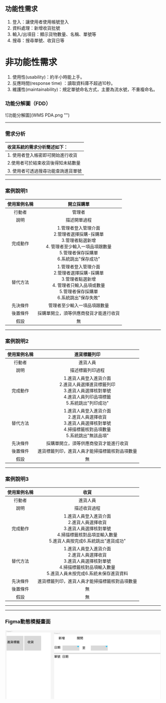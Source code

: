 ## 功能性需求
1. 登入：讓使用者使用帳號登入
2. 資料處理：新增收貨批號
3. 輸入/出項目：顯示貨物數量、名稱、單號等
4. 搜尋：搜尋單號、收貨日等

# 非功能性需求
1. 使用性(usability)：約半小時能上手。
2. 反應時間(response time) ：讀取資料庫不超過10秒。 
3. 維護性(maintainability)：規定單號命名方式，主要為流水號，不重複命名。

### 功能分解圖（FDD）
![功能分解圖](WMS PDA.png "")

---

### 需求分析

|收貨系統的需求分析簡述如下：|
|:----------------------------|
|1. 使用者登入帳密即可開始進行收貨|
|2.使用者可於結束收貨後得知未結數量|
|3. 使用者可透過搜尋功能查詢進貨單號|

---
### 案例說明1
| 使用案例名稱 | 開立採購單 | 
|:-------:|:-------:|
| 行動者 | 管理者|  
| 說明  | 描述開單過程 |
| 完成動作 | 1.管理者登入管理介面 <br>2.管理者選擇採購-採購單<br>3.管理者點選新增<br>4. 管理者至少輸入一項品項跟數量<br>5.管理者保存採購單<br>6.系統跳出"保存成功"|
| 替代方法 | 1.管理者登入管理介面 <br>2.管理者選擇採購-採購單<br>3.管理者點選新增<br>4. 管理者只輸入品項或數量<br>5.管理者保存採購單<br>6.系統跳出"保存失敗" |
| 先決條件 | 管理者至少輸入一項品項跟數量 | 
| 後置條件 | 採購單開立，須等供應商發貨才能進行收貨 | 
| 假設 | 無 |

---
### 案例說明2
| 使用案例名稱 |進貨標籤列印 | 
|:-------:|:-------:|
| 行動者 | 進貨人員|  
| 說明  | 描述標籤列印過程 |
| 完成動作 | 1.進貨人員登入進貨介面 <br>2.進貨人員選擇進貨標籤列印<br>3.進貨人員選擇核對單號<br>4.進貨人員列印品項標籤<br>5.系統跳出"列印成功"|
| 替代方法| 1.進貨人員登入進貨介面 <br>2.進貨人員選擇收貨<br>3.進貨人員選擇核對單號<br>4.掃描標籤核對品項數量<br>5.系統跳出"無該品項"|
| 先決條件 | 採購單開立，須等供應商發貨才能進行收貨 | 
| 後置條件 | 進貨標籤列印，進貨人員才能掃描標籤核對品項數量 | 
| 假設 | 無 |

---
### 案例說明3
| 使用案例名稱 |收貨 | 
|:-------:|:-------:|
| 行動者 | 進貨人員|  
| 說明  | 描述收貨過程 |
| 完成動作 | 1.進貨人員登入進貨介面 <br>2.進貨人員選擇收貨<br>3.進貨人員選擇核對單號<br>4.掃描標籤核對品項並輸入數量<br>5.進貨人員按完成6.系統跳出"進貨成功"|
| 替代方法| 1.進貨人員登入進貨介面 <br>2.進貨人員選擇收貨<br>3.進貨人員選擇核對單號<br>4.掃描標籤核對品項輸入數量<br>5.進貨人員未按完成6.系統未保存進貨資料|
| 先決條件 | 進貨標籤列印，進貨人員才能掃描標籤核對品項數量  | 
| 後置條件 |無 | 
| 假設 | 無 |

---
---

### Figma動態模擬畫面
![WMS](WMS.png "Figma")
